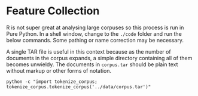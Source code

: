 # Feature Collection

R is not super great at analysing large corpuses so this process is run in Pure Python.
In a shell window, change to the `./code` folder and run the below commands.
Some pathing or name correction may be necessary.

A single TAR file is useful in this context because as the number of documents in the corpus expands, a simple directory containing all of them becomes unwieldy.
The documents in `corpus.tar` should be plain text without markup or other forms of notation. 

```{shell}
python -c "import tokenize_corpus; tokenize_corpus.tokenize_corpus('../data/corpus.tar')"
```



